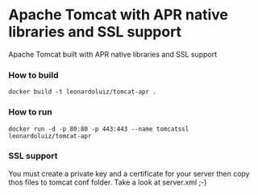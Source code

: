 Apache Tomcat with APR native libraries and SSL support
========================================================

Apache Tomcat built with APR native libraries and SSL support


### How to build
```
docker build -t leonardoluiz/tomcat-apr .
```

### How to run
```
docker run -d -p 80:80 -p 443:443 --name tomcatssl leonardoluiz/tomcat-apr
```

### SSL support

You must create a private key and a certificate for your server then copy thos files to tomcat conf folder.
Take a look at server.xml ;-)




